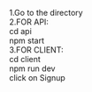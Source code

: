 1.Go to the directory<br>
2.FOR API:<br>
cd api<br>
npm start<br>
3.FOR CLIENT:<br>
cd client<br>
npm run dev<br>
click on Signup
